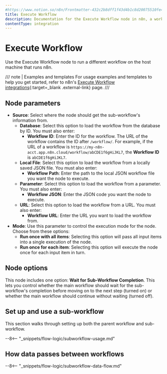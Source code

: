```yaml
---
#https://www.notion.so/n8n/Frontmatter-432c2b8dff1f43d4b1c8d20075510fe4
title: Execute Workflow
description: Documentation for the Execute Workflow node in n8n, a workflow automation platform. Includes guidance on usage, and links to examples.
contentType: integration
---
```


# Execute Workflow

Use the Execute Workflow node to run a different workflow on the host machine that runs n8n.

/// note | Examples and templates
For usage examples and templates to help you get started, refer to n8n's [Execute Workflow integrations](https://n8n.io/integrations/execute-workflow/){:target=_blank .external-link} page.
///

## Node parameters

- **Source**: Select where the node should get the sub-workflow's information from.
	- **Database**: Select this option to load the workflow from the database by ID. You must also enter:
		- **Workflow ID**: Enter the ID for the workflow. The URL of the workflow contains the ID after `/workflow/`. For example, if the URL of a workflow is `https://my-n8n-acct.app.n8n.cloud/workflow/abCDE1f6gHiJKL7`, the **Workflow ID** is `abCDE1f6gHiJKL7`.
	- **Local File**: Select this option to load the workflow from a locally saved JSON file. You must also enter:
		- **Workflow Path**: Enter the path to the local JSON workflow file you want the node to execute.
	- **Parameter**: Select this option to load the workflow from a parameter. You must also enter:
		- **Workflow JSON**: Enter the JSON code you want the node to execute.
	- **URL**: Select this option to load the workflow from a URL. You must also enter:
		- **Workflow URL**: Enter the URL you want to load the workflow from.
- **Mode**: Use this parameter to control the execution mode for the node. Choose from these options:
	- **Run once with all items**: Selecting this option will pass all input items into a single execution of the node.
	- **Run once for each item**: Selecting this option will execute the node once for each input item in turn.

## Node options

This node includes one option: **Wait for Sub-Workflow Completion**. This lets you control whether the main workflow should wait for the sub-workflow's completion before moving on to the next step (turned on) or whether the main workflow should continue without waiting (turned off).

## Set up and use a sub-workflow

This section walks through setting up both the parent workflow and sub-workflow.

--8<-- "_snippets/flow-logic/subworkflow-usage.md"


## How data passes between workflows

--8<-- "_snippets/flow-logic/subworkflow-data-flow.md"
